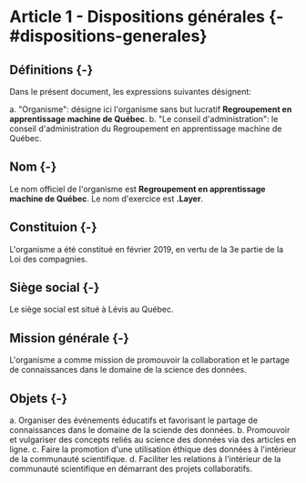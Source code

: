 # Article 1 - Dispositions générales {-#dispositions-generales}

## Définitions {-}

Dans le présent document, les expressions suivantes désignent:

a. "Organisme": désigne ici l'organisme sans but lucratif **Regroupement en apprentissage machine de Québec**.
b. "Le conseil d'administration": le conseil d'administration du Regroupement en apprentissage machine de Québec.

## Nom {-}

Le nom officiel de l'organisme est **Regroupement en apprentissage machine de Québec**. Le nom d'exercice est **.Layer**.

## Constituion {-}

L'organisme a été constitué en février 2019, en vertu de la 3e partie de la Loi des compagnies.

## Siège social {-}

Le siège social est situé à Lévis au Québec.

## Mission générale {-}

L'organisme a comme mission de promouvoir la collaboration et le partage de connaissances dans le domaine de la science des données.

## Objets {-}

a. Organiser des événements éducatifs et favorisant le partage de connaissances dans le domaine de la sciende des données.
b. Promouvoir et vulgariser des concepts reliés au science des données via des articles en ligne.
c. Faire la promotion d'une utilisation éthique des données à l'intérieur de la communauté scientifique.
d. Faciliter les relations à l'intérieur de la communauté scientifique en démarrant des projets collaboratifs.